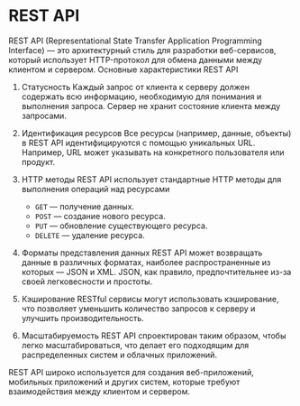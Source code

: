 # REST API

REST API (Representational State Transfer Application Programming Interface) — это архитектурный стиль для разработки веб-сервисов, который использует HTTP-протокол для обмена данными между клиентом и сервером. Основные характеристики REST API

1. Статусность Каждый запрос от клиента к серверу должен содержать всю информацию, необходимую для понимания и выполнения запроса. Сервер не хранит состояние клиента между запросами.

2. Идентификация ресурсов Все ресурсы (например, данные, объекты) в REST API идентифицируются с помощью уникальных URL. Например, URL может указывать на конкретного пользователя или продукт.

3. HTTP методы REST API использует стандартные HTTP методы для выполнения операций над ресурсами
   - `GET` — получение данных.
   - `POST` — создание нового ресурса.
   - `PUT` — обновление существующего ресурса.
   - `DELETE` — удаление ресурса.

4. Форматы представления данных REST API может возвращать данные в различных форматах, наиболее распространенные из которых — JSON и XML. JSON, как правило, предпочтительнее из-за своей легковесности и простоты.

5. Кэширование RESTful сервисы могут использовать кэширование, что позволяет уменьшить количество запросов к серверу и улучшить производительность.

6. Масштабируемость REST API спроектирован таким образом, чтобы легко масштабироваться, что делает его подходящим для распределенных систем и облачных приложений.

REST API широко используется для создания веб-приложений, мобильных приложений и других систем, которые требуют взаимодействия между клиентом и сервером.